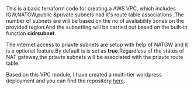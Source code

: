 This is a basic terraform code for creating a AWS VPC, which includes IGW,NATGW,public &private subnets nad it's route table associations .The number of subnets are will be based on the no of avaliability zones on the provided region.And the subnetting will be carried out based on the built-in function **cidrsubnet**.

The internet access to priavte subnets are setup with help of NATGW and it is a optional feature.By default is is set as **true**.Regardless of the status of NAT gateway,the priavte subnets will be associated with the priavte route table.

Based on this VPC module, I have created a multi-tier wordpress deployment and you can find the repository [here](https://github.com/antony-a-n/multi-tier-wordpress-deployment-with-terraform/).

